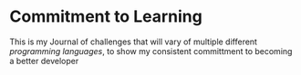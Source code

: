 # Commitment to Learning

This is my Journal of challenges that will vary of multiple different _programming languages_, to show my consistent committment to becoming a better developer
